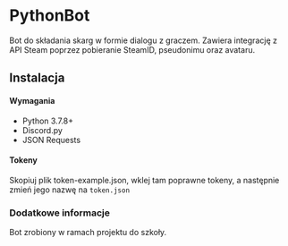 # PythonBot

Bot do składania skarg w formie dialogu z graczem. Zawiera integrację z API Steam poprzez pobieranie SteamID, pseudonimu oraz avataru. 

## Instalacja
#### Wymagania
- Python 3.7.8+
- Discord.py
- JSON Requests

#### Tokeny
Skopiuj plik token-example.json, wklej tam poprawne tokeny, a następnie zmień jego nazwę na `token.json`

### Dodatkowe informacje 
 Bot zrobiony w ramach projektu do szkoły. 
